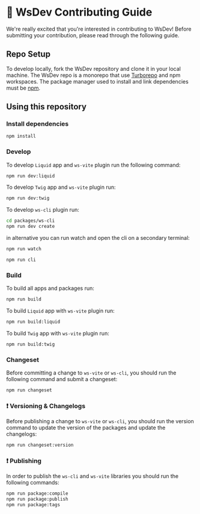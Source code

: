 # 🔵 WsDev Contributing Guide

We're really excited that you're interested in contributing to WsDev! Before submitting your contribution, please read through the following guide. 

## Repo Setup

To develop locally, fork the WsDev repository and clone it in your local machine. The WsDev repo is a monorepo that use [Turborepo](https://turbo.build/) and npm workspaces. 
The package manager used to install and link dependencies must be [npm](https://www.npmjs.com/).

## Using this repository

### Install dependencies

```sh
npm install
```

### Develop

To develop `Liquid` app and `ws-vite` plugin run the following command:

```sh
npm run dev:liquid
```

To develop `Twig` app and `ws-vite` plugin run:

```sh
npm run dev:twig
```

To develop `ws-cli` plugin run:

```sh
cd packages/ws-cli
npm run dev create
```

in alternative you can run watch and open the cli on a secondary terminal:

```sh
npm run watch
```

```sh
npm run cli
```

### Build

To build all apps and packages run:

```sh
npm run build
```

To build `Liquid` app with `ws-vite` plugin run:

```sh
npm run build:liquid
```

To build `Twig` app with `ws-vite` plugin run:

```sh
npm run build:twig
```

### Changeset

Before committing a change to `ws-vite` or `ws-cli`, 
you should run the following command and submit a changeset:

```sh
npm run changeset
```
### ❗ Versioning & Changelogs

Before publishing a change to `ws-vite` or `ws-cli`, 
you should run the version command to update the version of the packages and update the changelogs:

```sh
npm run changeset:version
```

### ❗ Publishing

In order to publish the `ws-cli` and `ws-vite` libraries you should run the following commands:

```sh
npm run package:compile
npm run package:publish
npm run package:tags
```
